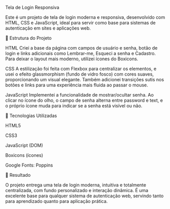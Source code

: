 Tela de Login Responsiva

Este é um projeto de tela de login moderna e responsiva, desenvolvido com HTML, CSS e JavaScript, ideal para servir como base para sistemas de autenticação em sites e aplicações web.

🔹 Estrutura do Projeto

HTML
Criei a base da página com campos de usuário e senha, botão de login e links adicionais como Lembrar-me, Esqueci a senha e Cadastro. Para deixar o layout mais moderno, utilizei ícones do Boxicons.

CSS
A estilização foi feita com Flexbox para centralizar os elementos, e usei o efeito glassmorphism (fundo de vidro fosco) com cores suaves, proporcionando um visual elegante. Também adicionei transições sutis nos botões e links para uma experiência mais fluida ao passar o mouse.

JavaScript
Implementei a funcionalidade de mostrar/ocultar senha. Ao clicar no ícone do olho, o campo de senha alterna entre password e text, e o próprio ícone muda para indicar se a senha está visível ou não.

🔹 Tecnologias Utilizadas

HTML5

CSS3

JavaScript (DOM)

Boxicons (ícones)

Google Fonts: Poppins

🔹 Resultado

O projeto entrega uma tela de login moderna, intuitiva e totalmente centralizada, com fundo personalizado e interação dinâmica. É uma excelente base para qualquer sistema de autenticação web, servindo tanto para aprendizado quanto para aplicação prática.
